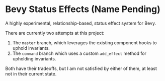 # Bevy Status Effects (Name Pending)

A highly experimental, relationship-based, status effect system for Bevy.

There are currently two attempts at this project:

1. The `master` branch, which leverages the existing component hooks to uphold invariants.
2. The `command` branch which uses a custom `add_effect` method for upholding invariants.

Both have their tradeoffs, but I am not satisfied by either of them, at least not in their current state.
